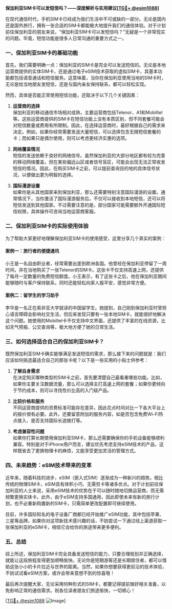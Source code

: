 **保加利亚SIM卡可以发短信吗？——深度解析与实用建议[[TG💪+ @esim1088](https://t.me/s/esim1088)]**

在现代通信时代，手机SIM卡已经成为我们生活中不可或缺的一部分。无论是国内还是国外旅行，拥有一张合适的SIM卡都能极大地提升我们的通信体验。对于计划前往保加利亚的朋友来说，“保加利亚SIM卡可以发短信吗？”无疑是一个非常现实的问题。毕竟，短信功能是很多人日常沟通的重要方式之一。

### 一、保加利亚SIM卡的基础功能

首先，我们需要明确一点：保加利亚的SIM卡是完全可以发送短信的。无论是本地运营商提供的实体SIM卡，还是通过电子eSIM技术获取的虚拟SIM卡，其基本功能都包括语音通话和短信服务。这意味着，当你在保加利亚使用当地的SIM卡时，无论是给当地朋友发短信，还是与国内亲友保持联系，都可以轻松实现。

然而，具体是否能正常使用短信功能，还取决于以下几个关键因素：

1. **运营商的选择**  
   保加利亚的移动通信市场相对成熟，主要运营商包括Telenor、A1和Mobiltel等。这些运营商提供的SIM卡在短信功能上没有本质区别，但不同套餐可能会对短信数量或费用有所限制。因此，在选择运营商时，最好根据自己的需求来决定。例如，如果你经常需要发送大量短信，可以选择包含无限短信套餐的卡；而如果只是偶尔使用，则可以考虑更经济实惠的选项。

2. **网络覆盖情况**  
   短信的发送依赖于良好的网络信号。虽然保加利亚的大部分地区都有较为完善的移动网络覆盖，但在某些偏远山区或者信号盲区，可能会出现无法正常收发短信的情况。因此，在购买SIM卡之前，可以提前查询目的地的具体信号状况，以便做出更为明智的选择。

3. **国际漫游设置**  
   如果你是从其他国家来到保加利亚，那么还需要特别注意国际漫游的设置。通常情况下，当你激活了国际漫游服务后，不仅可以接收到本地短信，还可以将短信发送到其他国家。不过需要注意的是，部分国家可能需要额外开通国际短信权限，具体操作可咨询当地运营商客服。

### 二、保加利亚SIM卡的实际使用体验

为了帮助大家更好地理解保加利亚SIM卡的使用感受，这里分享几个真实的案例：

#### 案例一：旅行者的便捷通讯
小王是一名自由职业者，经常需要出差到欧洲各国。他曾经在保加利亚停留了一周时间，并在当地购买了一张Telenor的SIM卡。这张卡不仅支持高速上网，还提供了每月一定数量的免费短信额度。小王表示，有了这张卡之后，他在保加利亚期间能够随时与客户保持联系，同时还能轻松向家人报平安，感觉非常方便。

#### 案例二：留学生的学习助手
李华是一名正在索非亚大学就读的中国留学生。她提到，自己刚到保加利亚时曾担心语言障碍会影响社交生活，但后来发现只要有一张本地SIM卡，就能很好地解决这个问题。她使用的Mobiltel卡不仅支持中文界面，还提供了丰富的在线资源，比如天气预报、公交查询等，极大地方便了她的日常生活。

### 三、如何选择适合自己的保加利亚SIM卡？

既然保加利亚SIM卡确实能够满足发送短信的需求，那么接下来的问题就是：我们应该如何挑选最适合自己的那张卡呢？以下是一些实用的小贴士供参考：

1. **了解自身需求**  
   在决定购买哪种类型的SIM卡之前，首先要清楚自己最看重哪些功能。比如，如果你主要关注数据流量，那么可以选择主打高速上网的套餐；如果你更倾向于节约成本，则可以寻找性价比高的入门级产品。

2. **比较价格和服务**  
   不同运营商提供的资费标准可能存在差异，因此花点时间对比一下各大平台上的报价很有必要。此外，还要留意附加的服务内容，如是否包含免费Wi-Fi热点接入、是否支持国际长途拨打等。

3. **考虑兼容性问题**  
   如果你打算长期使用保加利亚SIM卡，那么还需要确保你的手机设备能够顺利兼容。特别是对于iPhone用户而言，建议优先考虑支持eSIM技术的产品，这样既省去了更换物理卡的麻烦，又能享受更加灵活的管理方式。

### 四、未来趋势：eSIM技术带来的变革

近年来，随着科技的进步，eSIM（嵌入式SIM）逐渐成为一种新兴的趋势。相比传统的物理SIM卡，eSIM具有体积小巧、无需剪卡等诸多优点。对于计划前往保加利亚的人士来说，采用eSIM技术的优势在于可以随时随地切换运营商，而无需频繁更换实体卡。此外，由于eSIM支持多国通用，因此即使未来有新的旅行计划，也不必重新购置新的SIM卡，只需简单更改配置即可继续使用。

目前，许多国际知名的电子设备厂商都已经开始推广eSIM功能，其中包括苹果、三星等品牌。如果你对这项新技术感兴趣的话，不妨尝试一下通过线上渠道获取一张保加利亚的eSIM卡，相信它会给你的旅途带来更多便利。

### 五、总结

综上所述，保加利亚SIM卡完全具备发送短信的能力，只要合理规划并正确选择，就能让这段旅程变得更加顺畅愉快。无论你是短期游客还是长期居住者，都可以借助这张小小的卡片拉近与世界的距离。当然，如果你想要获得更前沿的技术体验，不妨试试看eSIM方案，或许会带来意想不到的惊喜哦！

最后再次提醒大家，无论采用何种形式的SIM卡，都要记得提前做好相关准备，以免影响正常的通信需求。祝各位读者朋友们旅途愉快，一切顺心！

[[TG💪+ @esim1088](https://t.me/s/esim1088) ![Image](https://i.postimg.cc/4NQfJmqS/Snipaste-2025-05-13-00-14-12.png)]